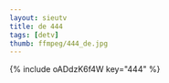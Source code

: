 ```yaml
--- 
layout: sieutv
title: de 444
tags: [detv]
thumb: ffmpeg/444_de.jpg
---
```

{% include oADdzK6f4W key="444" %} 
